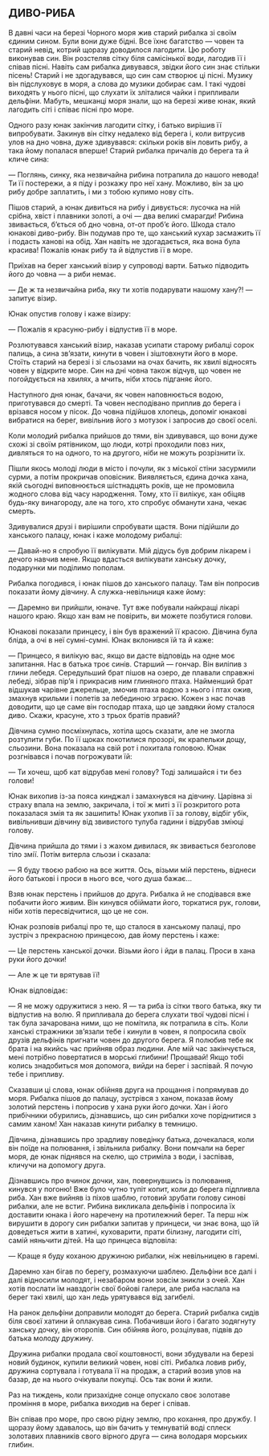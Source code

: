 ## ДИВО-РИБА

В давні часи на березі Чорного моря жив старий рибалка зі своїм єдиним сином.
Були вони дуже бідні.
Все їхнє багатство — човен та старий невід, котрий щоразу доводилося лагодити.
Цю роботу виконував син.
Він розстеляв сітку біля самісінької води, лагодив її і співав пісні.
Навіть сам рибалка дивувався, звідки його син знає стільки пісень!
Старий і не здогадувався, що син сам створює ці пісні.
Музику він підслуховує в моря, а слова до музики добирає сам.
І такі чудові виходять у нього пісні, що слухати їх зліталися чайки і припливали дельфіни.
Мабуть, мешканці моря знали, що на березі живе юнак, який лагодить сіті і співає пісні про море.

Одного разу юнак закінчив лагодити сітку, і батько вирішив її випробувати.
Закинув він сітку недалеко від берега і, коли витрусив улов на дно човна, дуже здивувався: скільки років він ловить рибу, а така йому попалася вперше!
Старий рибалка причалів до берега та й кличе сина:

— Поглянь, синку, яка незвичайна рибина потрапила до нашого невода!
Ти її постережи, а я піду і розкажу про неї хану.
Можливо, він за цю рибу добре заплатить, і ми з тобою купимо нову сіть.

Пішов старий, а юнак дивиться на рибу і дивується: лусочка на ній срібна, хвіст і плавники золоті, а очі — два великі смарагди!
Рибина звивається, б’ється об дно човна, от-от проб’є його.
Шкода стало юнакові диво-рибу.
Він подумав про те, що ханський кухар засмажить її і подасть ханові на обід.
Хан навіть не здогадається, яка вона була красива!
Пожалів юнак рибу та й відпустив її в море.

Приїхав на берег ханський візир у супроводі варти.
Батько підводить його до човна — а риби немає.

— Де ж та незвичайна риба, яку ти хотів подарувати нашому хану?! — запитує візир.

Юнак опустив голову і каже візиру:

— Пожалів я красуню-рибу і відпустив її в море.

Розлютувався ханський візир, наказав усипати старому рибалці сорок палиць, а сина зв’язати, кинути в човен і зіштовхнути його в море.
Стоїть старий на березі і зі сльозами на очах бачить, як хвилі відносять човен у відкрите море.
Син на дні човна також відчув, що човен не погойдується на хвилях, а мчить, ніби хтось підганяє його.

Наступного дня юнак, бачачи, як човен наповнюється водою, приготувався до смерті.
Та човен несподівано приплив до берега і врізався носом у пісок.
До човна підійшов хлопець, допоміг юнакові вибратися на берег, вивільнив його з мотузок і запросив до своєї оселі.

Коли молодий рибалка прийшов до тями, він здивувався, що вони дуже схожі зі своїм рятівником, що люди, котрі проходили повз них, дивляться то на одного, то на другого, ніби не можуть розрізнити їх.

Пішли якось молоді люди в місто і почули, як з міської стіни засурмили сурми, а потім прокричав оповісник.
Виявляється, єдина дочка хана, якій сьогодні виповнюється шістнадцять років, ще не промовила жодного слова від часу народження.
Тому, хто її вилікує, хан обіцяв будь-яку винагороду, але на того, хто спробує обманути хана, чекає смерть.

Здивувалися друзі і вирішили спробувати щастя.
Вони підійшли до ханського палацу, юнак і каже молодому рибалці:

— Давай-но я спробую її вилікувати.
Мій дідусь був добрим лікарем і дечого навчив мене.
Якщо вдасться вилікувати ханську дочку, подарунки ми поділимо пополам.

Рибалка погодився, і юнак пішов до ханського палацу.
Там він попросив показати йому дівчину.
А служка-невільниця каже йому:

— Даремно ви прийшли, юначе.
Тут вже побували найкращі лікарі нашого краю.
Якщо хан вам не повірить, ви можете позбутися голови.

Юнакові показали принцесу, і він був вражений її красою.
Дівчина була бліда, а очі в неї сумні-сумні.
Юнак вклонився їй та й каже:

— Принцесо, я вилікую вас, якщо ви дасте відповідь на одне моє запитання.
Нас в батька троє синів.
Старший — гончар.
Він виліпив з глини лебедя.
Середульший брат пішов на озеро, де плавали справжні лебеді, зібрав пір’я і прикрасив ним глиняного птаха.
Найменший брат відшукав чарівне джерельце, змочив птаха водою з нього і птах ожив, змахнув крильми і полетів за лебединою зграєю.
Кожен з нас почав доводити, що це саме він господар птаха, що це завдяки йому сталося диво.
Скажи, красуне, хто з трьох братів правий?

Дівчина сумно посміхнулась, хотіла щось сказати, але не змогла розтулити губи.
По її щоках покотилися прозорі, як крапельки дощу, сльозини.
Вона показала на свій рот і похитала головою.
Юнак розгнівався і почав погрожувати їй:

— Ти хочеш, щоб кат відрубав мені голову?
Тоді залишайся і ти без голови!

Юнак вихопив із-за пояса кинджал і замахнувся на дівчину.
Царівна зі страху впала на землю, закричала, і тої ж миті з її розкритого рота показалася змія та як зашипить!
Юнак ухопив її за голову, відбіг убік, вивільнивши дівчину від звивистого тулуба гадини і відрубав зміюці голову.

Дівчина прийшла до тями і з жахом дивилася, як звивається безголове тіло змії.
Потім витерла сльози і сказала:

— Я буду твоєю рабою на все життя.
Ось, візьми мій перстень, віднеси його батькові і проси в нього все, чого душа бажає...

Взяв юнак перстень і прийшов до друга.
Рибалка й не сподівався вже побачити його живим.
Він кинувся обіймати його, торкатися рук, голови, ніби хотів пересвідчитися, що це не сон.

Юнак розповів рибалці про те, що сталося в ханському палаці, про зустріч з прекрасною принцесою, дав йому перстень і каже:

— Це перстень ханської дочки.
Візьми його і йди в палац.
Проси в хана руки його дочки!

— Але ж це ти врятував її!

Юнак відповідає:

— Я не можу одружитися з нею.
Я — та риба із сітки твого батька, яку ти відпустив на волю.
Я припливала до берега слухати твої чудові пісні і так була зачарована ними, що не помітила, як потрапила в сіть.
Коли ханські стражники зв’язали тебе і кинули в човен, я попросила своїх друзів дельфінів пригнати човен до другого берега.
Я полюбив тебе як брата і на якийсь час прийняв образ людини.
Але мій час закінчується, мені потрібно повертатися в морські глибини!
Прощавай!
Якщо тобі колись знадобиться моя допомога, вийди на берег і заспівай.
Я почую тебе і припливу.

Сказавши ці слова, юнак обійняв друга на прощання і попрямував до моря.
Рибалка пішов до палацу, зустрівся з ханом, показав йому золотий перстень і попросив у хана руки його дочки.
Хан і його прибічники обурились, дізнавшись, що син рибалки хоче поріднитися з самим ханом!
Хан наказав кинути рибалку в темницю.

Дівчина, дізнавшись про зрадливу поведінку батька, дочекалася, коли він поїде на полювання, і звільнила рибалку.
Вони помчали на берег моря, де юнак піднявся на скелю, що стриміла з води, і заспівав, кличучи на допомогу друга.

Дізнавшись про вчинок дочки, хан, повернувшись із полювання, кинувся у погоню!
Вже було чутно тупіт копит, коли до берега підпливла риба.
Хан вже вийняв із піхов шаблю, готовий зрубати голову синові рибалки, але не встиг.
Рибина викликала дельфінів і попросила їх доставити юнака і його наречену на протилежний берег.
Та перш ніж вирушити в дорогу син рибалки запитав у принцеси, чи знає вона, що їй доведеться жити в хатині, куховарити, прати білизну, лагодити сіті, самій няньчити дітей.
На що принцеса відповіла:

— Краще я буду коханою дружиною рибалки, ніж невільницею в гаремі.

Даремно хан бігав по берегу, розмахуючи шаблею.
Дельфіни все далі і далі відносили молодят, і незабаром вони зовсім зникли з очей.
Хан хотів послати їм навздогін свої бойові галери, але риба наслала на берег такі хвилі, що хан ледь урятувався від загибелі.

На ранок дельфіни доправили молодят до берега.
Старий рибалка сидів біля своєї хатини й оплакував сина.
Побачивши його і багато зодягнуту ханську дочку, він оторопів.
Син обійняв його, розцілував, підвів до батька молоду дружину.

Дружина рибалки продала свої коштовності, вони збудували на березі новий будинок, купили великий човен, нові сіті.
Рибалка ловив рибу, дружина сортувала і готувала її на продаж, а старий возив улов на базар, де на нього очікували покупці.
Ось так вони й жили.

Раз на тиждень, коли призахідне сонце опускало своє золотаве проміння в море, рибалка виходив на берег і співав.

Він співав про море, про свою рідну землю, про кохання, про дружбу.
І щоразу йому здавалось, що він бачить у темнуватій воді сплеск золотавих плавників свого вірного друга — сина володаря морських глибин.

